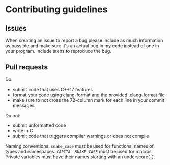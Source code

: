 # Contributing guidelines

## Issues

When creating an issue to report a bug please include as much information as possible and make sure it's an actual bug in my code instead of one in your program. Include steps to reproduce the bug.

## Pull requests

Do:  

* submit code that uses C++17 features
* format your code using clang-format and the provided .clang-format file
* make sure to not cross the 72-column mark for each line in your commit messages

Do not:

* submit unformatted code
* write in C
* submit code that triggers compiler warnings or does not compile

Naming conventions: `snake_case` must be used for functions, names of types and namespaces. `CAPITAL_SNAKE_CASE` must be used for macros. Private variables must have their names starting with an underscore(`_`).
